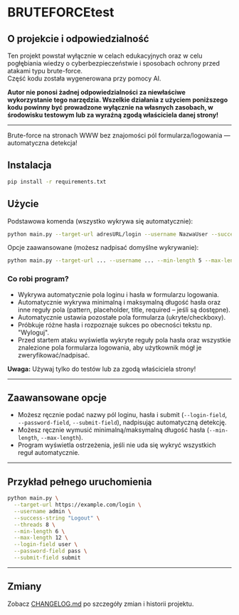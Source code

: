 # BRUTEFORCEtest

## O projekcie i odpowiedzialność

Ten projekt powstał wyłącznie w celach edukacyjnych oraz w celu pogłębiania wiedzy o cyberbezpieczeństwie i sposobach ochrony przed atakami typu brute-force.  
Część kodu została wygenerowana przy pomocy AI.

**Autor nie ponosi żadnej odpowiedzialności za niewłaściwe wykorzystanie tego narzędzia. Wszelkie działania z użyciem poniższego kodu powinny być prowadzone wyłącznie na własnych zasobach, w środowisku testowym lub za wyraźną zgodą właściciela danej strony!**

---

Brute-force na stronach WWW bez znajomości pól formularza/logowania — automatyczna detekcja!

## Instalacja

```bash
pip install -r requirements.txt
```

## Użycie

Podstawowa komenda (wszystko wykrywa się automatycznie):

```bash
python main.py --target-url adresURL/login --username NazwaUser --success-string "Wyloguj"
```

Opcje zaawansowane (możesz nadpisać domyślne wykrywanie):

```bash
python main.py --target-url ... --username ... --min-length 5 --max-length 8 --login-field login --password-field pass
```

### Co robi program?
- Wykrywa automatycznie pola loginu i hasła w formularzu logowania.
- Automatycznie wykrywa minimalną i maksymalną długość hasła oraz inne reguły pola (pattern, placeholder, title, required – jeśli są dostępne).
- Automatycznie ustawia pozostałe pola formularza (ukryte/checkboxy).
- Próbkuje różne hasła i rozpoznaje sukces po obecności tekstu np. "Wyloguj".
- Przed startem ataku wyświetla wykryte reguły pola hasła oraz wszystkie znalezione pola formularza logowania, aby użytkownik mógł je zweryfikować/nadpisać.

**Uwaga:** Używaj tylko do testów lub za zgodą właściciela strony!

---

## Zaawansowane opcje

- Możesz ręcznie podać nazwy pól loginu, hasła i submit (`--login-field`, `--password-field`, `--submit-field`), nadpisując automatyczną detekcję.
- Możesz ręcznie wymusić minimalną/maksymalną długość hasła (`--min-length`, `--max-length`).
- Program wyświetla ostrzeżenia, jeśli nie uda się wykryć wszystkich reguł automatycznie.

---

## Przykład pełnego uruchomienia

```bash
python main.py \
  --target-url https://example.com/login \
  --username admin \
  --success-string "Logout" \
  --threads 8 \
  --min-length 6 \
  --max-length 12 \
  --login-field user \
  --password-field pass \
  --submit-field submit
```

---

## Zmiany

Zobacz [CHANGELOG.md](CHANGELOG.md) po szczegóły zmian i historii projektu.
